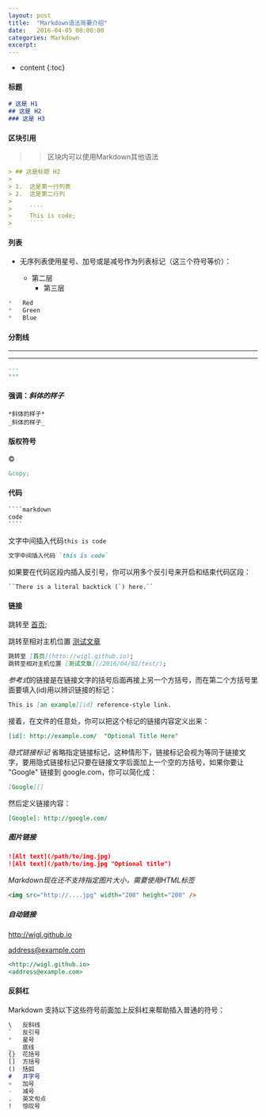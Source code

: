 ```yaml
---
layout: post
title:  "Markdown语法简要介绍"
date:   2016-04-05 00:00:00
categories: Markdown
excerpt: 
---
```


* content
{:toc}



#### 标题

````markdown
# 这是 H1
## 这是 H2
### 这是 H3
````



#### 区块引用

> > 区块内可以使用Markdown其他语法

````markdown
> ## 这是标题 H2
>
> 1.  这是第一行列表
> 2.  这是第二行列
>
>     ````
>     This is code; 
>     ````
````



#### 列表

* 无序列表使用星号、加号或是减号作为列表标记（这三个符号等价）：

  * 第二层 
     * 第三层

````markdown
*   Red
*   Green
*   Blue
````



#### 分割线

---
---

````markdown
---
***
````



#### 强调：*斜体的样子*

````
*斜体的样子*
_斜体的样子_
````



#### 版权符号

©

````markdown
&copy;
````



#### 代码

````markdown
​````markdown
code
​````
````

文字中间插入代码`this is code`

````markdown
文字中间插入代码 `this is code`
````

如果要在代码区段内插入反引号，你可以用多个反引号来开启和结束代码区段：

```
``There is a literal backtick (`) here.``
```



#### 链接

跳转至 [首页](http://wigl.github.io);

跳转至相对主机位置 [测试文章](/2016/04/02/test/)

````markdown
跳转至 [首页](htto://wigl.github.io);
跳转至相对主机位置 [测试文章](/2016/04/02/test/);
````

*参考式*的链接是在链接文字的括号后面再接上另一个方括号，而在第二个方括号里面要填入(id)用以辨识链接的标记：

````markdown
This is [an example][id] reference-style link.
````

接着，在文件的任意处，你可以把这个标记的链接内容定义出来：

````markdown
[id]: http://example.com/  "Optional Title Here"
````

*隐式链接标记*
省略指定链接标记，这种情形下，链接标记会视为等同于链接文字，要用隐式链接标记只要在链接文字后面加上一个空的方括号，如果你要让 "Google" 链接到 google.com，你可以简化成：

````markdown
[Google][]
````

然后定义链接内容：

```markdown
[Google]: http://google.com/
```



##### 图片链接

````markdown
![Alt text](/path/to/img.jpg)
![Alt text](/path/to/img.jpg "Optional title")
````

*Markdown现在还不支持指定图片大小，需要使用HTML标签*

````html
<img src="http://....jpg" width="200" height="200" />
````



##### 自动链接

<http://wigl.github.io>

<address@example.com>

````markdown
<http://wigl.github.io>
<address@example.com>
````



#### 反斜杠

Markdown 支持以下这些符号前面加上反斜杠来帮助插入普通的符号：

```markdown
\   反斜线
`   反引号
*   星号
_   底线
{}  花括号
[]  方括号
()  括弧
#   井字号
+   加号
-   减号
.   英文句点
!   惊叹号
```